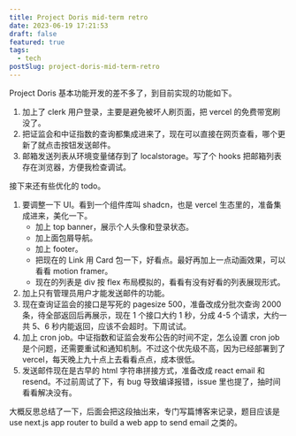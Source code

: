 ```yaml
---
title: Project Doris mid-term retro
date: 2023-06-19 17:21:53
draft: false
featured: true
tags:
  - tech
postSlug: project-doris-mid-term-retro
---
```


Project Doris 基本功能开发的差不多了，到目前实现的功能如下。

1. 加上了 clerk 用户登录，主要是避免被坏人刷页面，把 vercel 的免费带宽刷没了。
2. 把证监会和中证指数的查询都集成进来了，现在可以直接在网页查看，哪个更新了就点击按钮发送邮件。
3. 邮箱发送列表从环境变量储存到了 localstorage。写了个 hooks 把邮箱列表存在浏览器，方便我检查调试。

接下来还有些优化的 todo。

1. 要调整一下 UI。看到一个组件库叫 shadcn，也是 vercel 生态里的，准备集成进来，美化一下。
   - 加上 top banner，展示个人头像和登录状态。
   - 加上面包屑导航。
   - 加上 footer。
   - 把现在的 Link 用 Card 包一下，好看点。最好再加上一点动画效果，可以看看 motion framer。
   - 现在的列表是 div 按 flex 布局模拟的，看看有没有好看的列表展现形式。
2. 加上只有管理员用户才能发送邮件的功能。
3. 现在查询证监会的接口是写死的 pagesize 500，准备改成分批次查询 2000 条，待全部返回后再展示，现在 1 个接口大约 1 秒，分成 4-5 个请求，大约一共 5、6 秒内能返回，应该不会超时。下周试试。
4. 加上 cron job。中证指数和证监会发布公告的时间不定，怎么设置 cron job 是个问题，还需要重试和通知机制。不过这个优先级不高，因为已经部署到了 vercel，每天晚上九十点上去看看点点，成本很低。
5. 发送邮件现在是古早的 html 字符串拼接方式，准备改成 react email 和 resend。不过前周试了下，有 bug 导致编译报错，issue 里也提了，抽时间看看解决没有。

大概反思总结了一下，后面会把这段抽出来，专门写篇博客来记录，题目应该是 use next.js app router to build a web app to send email 之类的。
